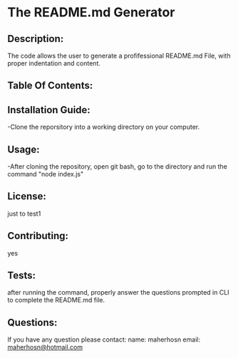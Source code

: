 # The README.md Generator

## Description:
   The code allows the user to generate a profifessional README.md File, with proper indentation and content.

## Table Of Contents:

## Installation Guide:
   -Clone the reporsitory into a working directory on your computer.

## Usage: 
   -After cloning the repository, open git bash, go to the directory and run the command "node index.js"

## License:
   just to test1

## Contributing:
   yes

## Tests:
   after running the command, properly answer the questions prompted in CLI to complete the README.md file.

## Questions:
   If you have any question please contact:
   name: maherhosn
   email: maherhosn@hotmail.com
      